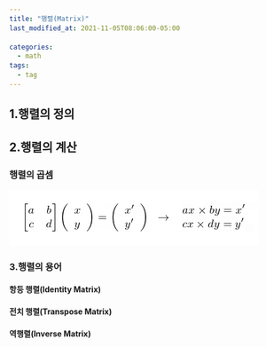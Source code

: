 ```yaml
---
title: "행렬(Matrix)"
last_modified_at: 2021-11-05T08:06:00-05:00

categories:
  - math
tags:
  - tag
---
```


## 1.행렬의 정의

## 2.행렬의 계산

### 행렬의 곱셈
![alt](/assets/images/math/0001-01-01-matrix/1.jpg)  

### 3.행렬의 용어

#### 항등 행렬(Identity Matrix)

#### 전치 행렬(Transpose Matrix)

#### 역행렬(Inverse Matrix)

